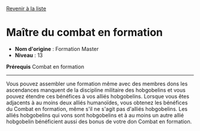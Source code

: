 [Revenir à la liste](list.md)

# Maître du combat en formation

 * **Nom d'origine** : Formation Master
 * **Niveau** : 13


<p><span id="ctl00_MainContent_DetailedOutput"><strong>Prérequis</strong> Combat en formation<br></span></p>
<hr>
<p>Vous pouvez assembler une formation même avec des membres dons les ascendances manquent de la discipline militaire des hobgobelins et vous pouvez étendre ces bénéfices à vos alliés hobgobelins. Lorsque vous êtes adjacents à au moins deux alliés humanoïdes, vous obtenez les bénéfices du Combat en formation, même s'il ne s'agit pas d'alliés hobgobelins. Les alliés  hobgobelins qui vons sont hobgobelins et à au moins un autre allié hobgobelin bénéficient aussi des bonus de votre don Combat en formation.&nbsp;</p>